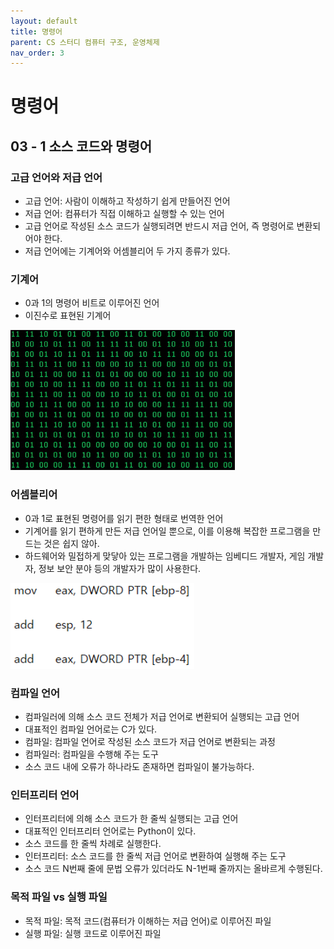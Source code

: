 ```yaml
---
layout: default
title: 명령어
parent: CS 스터디 컴퓨터 구조, 운영체제
nav_order: 3
---
```


# 명령어

## 03 - 1 소스 코드와 명령어

### 고급 언어와 저급 언어
- 고급 언어: 사람이 이해하고 작성하기 쉽게 만들어진 언어
- 저급 언어: 컴퓨터가 직접 이해하고 실행할 수 있는 언어
- 고급 언어로 작성된 소스 코드가 실행되려면 반드시 저급 언어, 즉 명령어로 변환되어야 한다.
- 저급 언어에는 기계어와 어셈블리어 두 가지 종류가 있다.

### 기계어
- 0과 1의 명령어 비트로 이루어진 언어
- 이진수로 표현된 기계어

![Alt text](images/image8.png)

### 어셈블리어
- 0과 1로 표현된 명령어를 읽기 편한 형태로 번역한 언어
- 기계어를 읽기 편하게 만든 저급 언어일 뿐으로, 이를 이용해 복잡한 프로그램을 만드는 것은 쉽지 않아.
- 하드웨어와 밀접하게 맞닿아 있는 프로그램을 개발하는 임베디드 개발자, 게임 개발자, 정보 보안 분야 등의 개발자가 많이 사용한다.

![Alt text](images/image9.png)

### 컴파일 언어
- 컴파일러에 의해 소스 코드 전체가 저급 언어로 변환되어 실행되는 고급 언어
- 대표적인 컴파일 언어로는 C가 있다.
- 컴파일: 컴파일 언어로 작성된 소스 코드가 저급 언어로 변환되는 과정
- 컴파일러: 컴파일을 수행해 주는 도구
- 소스 코드 내에 오류가 하나라도 존재하면 컴파일이 불가능하다.

### 인터프리터 언어
- 인터프리터에 의해 소스 코드가 한 줄씩 실행되는 고급 언어
- 대표적인 인터프리터 언어로는 Python이 있다.
- 소스 코드를 한 줄씩 차례로 실행한다.
- 인터프리터: 소스 코드를 한 줄씩 저급 언어로 변환하여 실행해 주는 도구
- 소스 코드 N번째 줄에 문법 오류가 있더라도 N-1번째 줄까지는 올바르게 수행된다.

### 목적 파일 vs 실행 파일
- 목적 파일: 목적 코드(컴퓨터가 이해하는 저급 언어)로 이루어진 파일
- 실행 파일: 실행 코드로 이루어진 파일

